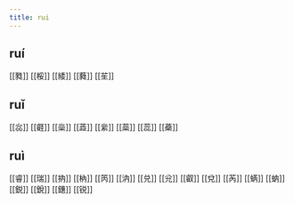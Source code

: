 ```yaml
---
title: rui
---
```


## ruí
[[甤]]
[[桵]]
[[緌]]
[[蕤]]
[[苼]]
## ruǐ
[[惢]]
[[壡]]
[[橤]]
[[蕋]]
[[繠]]
[[蘂]]
[[蕊]]
[[蘃]]
## ruì
[[睿]]
[[瑞]]
[[抐]]
[[枘]]
[[笍]]
[[汭]]
[[兑]]
[[兊]]
[[叡]]
[[兌]]
[[芮]]
[[蜹]]
[[蚋]]
[[鋭]]
[[銳]]
[[鏸]]
[[锐]]
